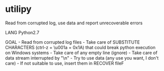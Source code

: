# utilipy
Read from corrupted log, use data and report unrecoverable errors

LANG
	Python2.7

GOAL
	- Read from corrupted log files
		- Take care of SUBSTITUTE CHARACTERS (ctrl-z = \u001a = 0x1A) that could break python execution on Windows systems
	- Take care of any empty line (ignore)
	- Take care of data stream interrupted by "\n"
	- Try to use data (any use you want, I don't care)
	- If not suitable to use, insert them in RECOVER fileF
